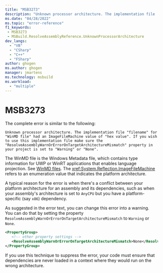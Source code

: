 ```yaml
---
title: "MSB3273"
description: "Unknown processor architecture. The implementation file 'filename' for 'WinMD file' had an ImageFileMachine value of 'hex value'. If you wish to use this implementation file make sure the 'ResolveAssemblyWarnOrErrorOnTargetArchitectureMismatch' property in your project is set to 'Warning' or 'None'."
ms.date: "04/28/2022"
ms.topic: "error-reference"
f1_keywords:
 - MSB3273
 - MSBuild.ResolveAssemblyReference.UnknownProcessorArchitecture
dev_langs:
  - "VB"
  - "CSharp"
  - "C++"
  - "FSharp"
author: ghogen
ms.author: ghogen
manager: jmartens
ms.technology: msbuild
ms.workload:
  - "multiple"
---
```

# MSB3273

The complete error is similar to the following:

```
Unknown processor architecture. The implementation file "filename" for "WinMD file" had an ImageFileMachine value of "hex value". If you wish to use this implementation file make sure the "ResolveAssemblyWarnOrErrorOnTargetArchitectureMismatch" property in your project is set to "Warning" or "None".
```

The WinMD file is the Windows Metadata file, which contains type information for UWP or WinRT applications that enables language projection. See [WinMD files](/uwp/winrt-cref/winmd-files). The <xref:System.Reflection.ImageFileMachine> refers to an enumeration value that indicates the platform architecture.

A typical reason for the error is when there's a conflict between your platform architecture for an assembly and its dependencies, such as when your assembly's architecture is set to `AnyCPU` but you have a platform-specific (say `x86`) dependency.

As suggested in the error text, you can change this error into a warning. You can do that by setting the property `ResolveAssemblyWarnOrErrorOnTargetArchitectureMismatch` to `Warning` or `None`.

```xml
<PropertyGroup>
   <!-- other property settings -->
   <ResolveAssemblyWarnOrErrorOnTargetArchitectureMismatch>None</ResolveAssemblyWarnOrErrorOnTargetArchitectureMismatch>
</PropertyGroup>
```

If you use this technique to suppress the error, your code must ensure that dependencies are never loaded in a context where they would run on the wrong architecture.
